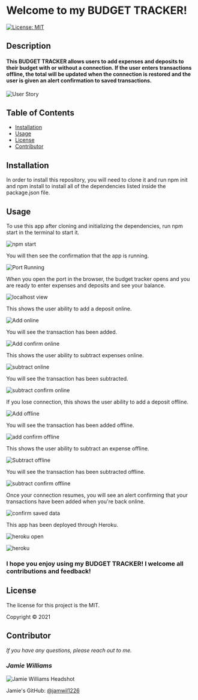 # Welcome to my BUDGET TRACKER!

[![License: MIT](https://img.shields.io/badge/License-MIT-yellow.svg)](https://opensource.org/licenses/MIT)


## Description

#### This BUDGET TRACKER allows users to add expenses and deposits to their budget with or without a connection. If the user enters transactions offline, the total will be updated when the connection is restored and the user is given an alert confirmation to saved transactions.

![User Story](./public/images/user-story.png)

## Table of Contents
* [Installation](#installation)
* [Usage](#usage)
* [License](#license)
* [Contributor](#contributor)


## Installation
In order to install this repository, you will need to clone it and run npm init and npm install to install all of the dependencies listed inside the package.json file.

## Usage
To use this app after cloning and initializing the dependencies, run npm start in the terminal to start it.

![npm start](./public/images/npm-start.png)

You will then see the confirmation that the app is running.

![Port Running](./public/images/port-running.png)

When you open the port in the browser, the budget tracker opens and you are ready to enter expenses and deposits and see your balance.

![localhost view](./public/images/localhost-view.png)

This shows the user ability to add a deposit online. 

![Add online](./public/images/add-online.png)

You will see the transaction has been added.

![Add confirm online](./public/images/add-confirm-online.png)

This shows the user ability to subtract expenses online.

![subtract online](./public/images/subtract-online.png)

You will see the transaction has been subtracted.

![subtract confirm online](./public/images/subtract-confirm-online.png)

If you lose connection, this shows the user ability to add a deposit offline.

![Add offline](./public/images/add-offline.png)


You will see the transaction has been added offline.

![add confirm offline](./public/images/add-confirm-offline.png)

This shows the user ability to subtract an expense offline.

![Subtract offline](./public/images/subtract-offline.png)

You will see the transaction has been subtracted offline.

![subtract confirm offline](./public/images/subtract-confirm-offline.png)

Once your connection resumes, you will see an alert confirming that your transactions have been added when you're back online.

![confirm saved data](./public/images/confirm-save-data.png)

This app has been deployed through Heroku.

![heroku open](./public/images/heroku-open.png)

![heroku](./public/images/heroku.png)



### I hope you enjoy using my BUDGET TRACKER! I welcome all contributions and feedback!

## License
The license for this project is the MIT.

Copyright © 2021


## Contributor
*If you have any questions, please reach out to me.*

### _Jamie Williams_ 

![Jamie Williams Headshot](./public/images/jamie-williams-headshot.png)

Jamie's GitHub: [@jamwil1226](https://github.com/jamwil1226/)